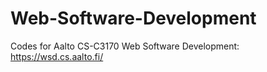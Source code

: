# Web-Software-Development

Codes for Aalto CS-C3170 Web Software Development: https://wsd.cs.aalto.fi/
